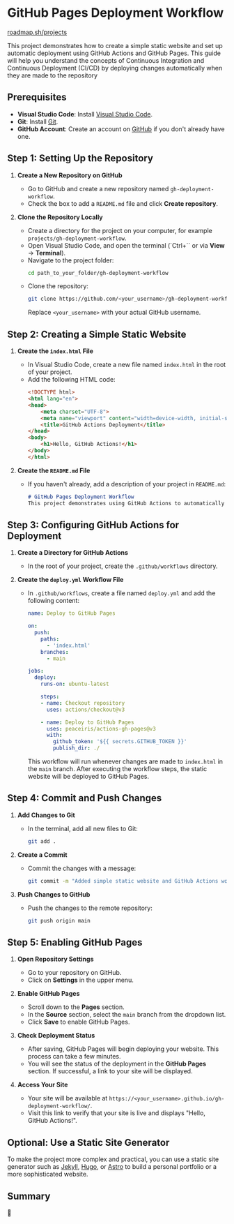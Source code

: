 # GitHub Pages Deployment Workflow

[roadmap.sh/projects](https://roadmap.sh/projects/github-actions-deployment-workflow)

This project demonstrates how to create a simple static website and set up automatic deployment using GitHub Actions and GitHub Pages. This guide will help you understand the concepts of Continuous Integration and Continuous Deployment (CI/CD) by deploying changes automatically when they are made to the repository

## Prerequisites

- **Visual Studio Code**: Install [Visual Studio Code](https://code.visualstudio.com/).
- **Git**: Install [Git](https://git-scm.com/).
- **GitHub Account**: Create an account on [GitHub](https://github.com/) if you don't already have one.

## Step 1: Setting Up the Repository

1. **Create a New Repository on GitHub**
   - Go to GitHub and create a new repository named `gh-deployment-workflow`.
   - Check the box to add a `README.md` file and click **Create repository**.

2. **Clone the Repository Locally**
   - Create a directory for the project on your computer, for example `projects/gh-deployment-workflow`.
   - Open Visual Studio Code, and open the terminal (`Ctrl+`` or via **View** -> **Terminal**).
   - Navigate to the project folder:
     ```bash
     cd path_to_your_folder/gh-deployment-workflow
     ```
   - Clone the repository:
     ```bash
     git clone https://github.com/<your_username>/gh-deployment-workflow.git
     ```
     Replace `<your_username>` with your actual GitHub username.

## Step 2: Creating a Simple Static Website

1. **Create the `index.html` File**
   - In Visual Studio Code, create a new file named `index.html` in the root of your project.
   - Add the following HTML code:
     ```html
     <!DOCTYPE html>
     <html lang="en">
     <head>
         <meta charset="UTF-8">
         <meta name="viewport" content="width=device-width, initial-scale=1.0">
         <title>GitHub Actions Deployment</title>
     </head>
     <body>
         <h1>Hello, GitHub Actions!</h1>
     </body>
     </html>
     ```

2. **Create the `README.md` File**
   - If you haven't already, add a description of your project in `README.md`:
     ```markdown
     # GitHub Pages Deployment Workflow
     This project demonstrates using GitHub Actions to automatically deploy a static website to GitHub Pages.
     ```

## Step 3: Configuring GitHub Actions for Deployment

1. **Create a Directory for GitHub Actions**
   - In the root of your project, create the `.github/workflows` directory.

2. **Create the `deploy.yml` Workflow File**
   - In `.github/workflows`, create a file named `deploy.yml` and add the following content:
     ```yaml
     name: Deploy to GitHub Pages

     on:
       push:
         paths:
           - 'index.html'
         branches:
           - main

     jobs:
       deploy:
         runs-on: ubuntu-latest

         steps:
         - name: Checkout repository
           uses: actions/checkout@v3

         - name: Deploy to GitHub Pages
           uses: peaceiris/actions-gh-pages@v3
           with:
             github_token: '${{ secrets.GITHUB_TOKEN }}'
             publish_dir: ./
     ```
     This workflow will run whenever changes are made to `index.html` in the `main` branch. After executing the workflow steps, the static website will be deployed to GitHub Pages.

## Step 4: Commit and Push Changes

1. **Add Changes to Git**
   - In the terminal, add all new files to Git:
     ```bash
     git add .
     ```

2. **Create a Commit**
   - Commit the changes with a message:
     ```bash
     git commit -m "Added simple static website and GitHub Actions workflow"
     ```

3. **Push Changes to GitHub**
   - Push the changes to the remote repository:
     ```bash
     git push origin main
     ```

## Step 5: Enabling GitHub Pages

1. **Open Repository Settings**
   - Go to your repository on GitHub.
   - Click on **Settings** in the upper menu.

2. **Enable GitHub Pages**
   - Scroll down to the **Pages** section.
   - In the **Source** section, select the `main` branch from the dropdown list.
   - Click **Save** to enable GitHub Pages.

3. **Check Deployment Status**
   - After saving, GitHub Pages will begin deploying your website. This process can take a few minutes.
   - You will see the status of the deployment in the **GitHub Pages** section. If successful, a link to your site will be displayed.

4. **Access Your Site**
   - Your site will be available at `https://<your_username>.github.io/gh-deployment-workflow/`.
   - Visit this link to verify that your site is live and displays "Hello, GitHub Actions!".

## Optional: Use a Static Site Generator

To make the project more complex and practical, you can use a static site generator such as [Jekyll](https://jekyllrb.com/), [Hugo](https://gohugo.io/), or [Astro](https://astro.build/) to build a personal portfolio or a more sophisticated website.

## Summary

 🎉



